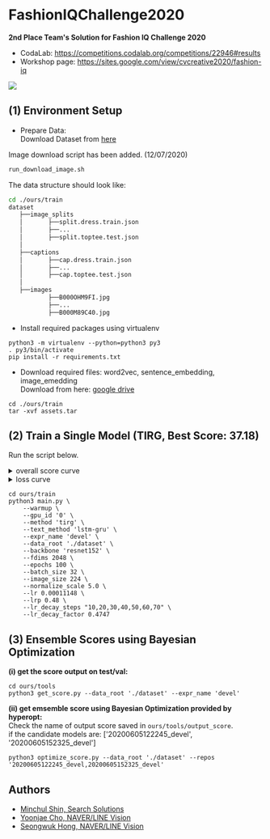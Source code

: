 # FashionIQChallenge2020
__2nd Place Team's Solution for Fashion IQ Challenge 2020__
+ CodaLab: https://competitions.codalab.org/competitions/22946#results
+ Workshop page: https://sites.google.com/view/cvcreative2020/fashion-iq

<img src="https://github.com/nashory/FashionIQChallenge2020/blob/master/img/main_diagram.png?raw=true"></img>



## (1) Environment Setup
+ Prepare Data:    
Download Dataset from [here](https://github.com/XiaoxiaoGuo/fashion-iq)   

Image download script has been added. (12/07/2020)
~~~ bash
run_download_image.sh
~~~ 

The data structure should look like:
~~~bash
cd ./ours/train
dataset
   ├──image_splits
   │       ├──split.dress.train.json
   │       ├──...
   │       ├──split.toptee.test.json
   │
   ├──captions
   │       ├──cap.dress.train.json
   │       ├──...
   │       ├──cap.toptee.test.json
   │
   ├──images
           ├──B000OHM9FI.jpg
           ├──...
           ├──B000M89C40.jpg

~~~

+ Install required packages using virtualenv
~~~
python3 -m virtualenv --python=python3 py3
. py3/bin/activate
pip install -r requirements.txt
~~~

+ Download required files: word2vec, sentence_embedding, image_emedding   
Download from here: [google drive](https://drive.google.com/drive/folders/1wYpxqzPLw0r383Gfxysp7d1UEEY6mzne?usp=sharing)    
~~~
cd ./ours/train
tar -xvf assets.tar
~~~


## (2) Train a Single Model (TIRG, Best Score: 37.18)

Run the script below.
<details>   
    <summary>overall score curve</summary>   
    <img src="https://github.com/nashory/FashionIQChallenge2020/blob/master/img/overall_score.png?raw=true"></img>
</details>   

<details>   
    <summary>loss curve</summary>   
    <img src="https://github.com/nashory/FashionIQChallenge2020/blob/master/img/loss.png?raw=true"></img>
</details>   

~~~
cd ours/train
python3 main.py \
    --warmup \
    --gpu_id '0' \
    --method 'tirg' \
    --text_method 'lstm-gru' \
    --expr_name 'devel' \
    --data_root './dataset' \
    --backbone 'resnet152' \
    --fdims 2048 \
    --epochs 100 \
    --batch_size 32 \
    --image_size 224 \
    --normalize_scale 5.0 \
    --lr 0.00011148 \
    --lrp 0.48 \
    --lr_decay_steps "10,20,30,40,50,60,70" \
    --lr_decay_factor 0.4747
~~~


## (3) Ensemble Scores using Bayesian Optimization
__(i) get the score output on test/val:__  
~~~
cd ours/tools
python3 get_score.py --data_root './dataset' --expr_name 'devel'
~~~

__(ii) get emsemble score using Bayesian Optimization provided by hyperopt:__  
Check the name of output score saved in `ours/tools/output_score`.   
if the candidate models are: ['20200605122245_devel', '20200605152325_devel']
~~~
python3 optimize_score.py --data_root './dataset' --repos '20200605122245_devel,20200605152325_devel'
~~~

## Authors
+ [Minchul Shin, Search Solutions](https://github.com/nashory)
+ [Yoonjae Cho, NAVER/LINE Vision](https://github.com/yoonjaecho)
+ [Seongwuk Hong, NAVER/LINE Vision](https://github.com/wookie0)
